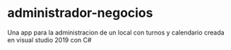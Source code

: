 # administrador-negocios
Una app para la administracion de un local con turnos y calendario creada en visual studio 2019 con C#
